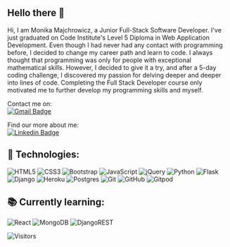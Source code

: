 ## Hello there 👋


Hi, I am Monika Majchrowicz, a Junior Full-Stack Software Developer. I've just graduated on Code Institute's Level 5 Diploma in Web Application Development. Even though I had never had any contact with programming before, I decided to change my career path and learn to code. I always thought that programming was only for people with exceptional mathematical skills. However, I decided to give it a try, and after a 5-day coding challenge, I discovered my passion for delving deeper and deeper into lines of code. Completing the Full Stack Developer course only motivated me to further develop my programming skills and myself.

Contact me on: <br>
[![Gmail Badge](https://img.shields.io/badge/-mn.majchrowicz@gmail.com-c14438?style=flat-square&logo=Gmail&logoColor=white&link=mailto:mn.majchrowicz@gmail.com)](mailto:mn.majchrowicz@gmail.com)

Find our more about me: <br>
[![Linkedin Badge](https://img.shields.io/badge/-monikamajchrowicz-blue?style=flat-square&logo=Linkedin&logoColor=white&link=https://https://www.linkedin.com/in/monika-majchrowicz-bb0269251/)](https://www.linkedin.com/in/monika-majchrowicz-bb0269251/)

## :floppy_disk: Technologies:

![HTML5](https://img.shields.io/badge/-HTML5-E34F26?style=flat-square&logo=html5&logoColor=white)
![CSS3](https://img.shields.io/badge/-CSS3-1572B6?style=flat-square&logo=css3)
![Bootstrap](https://img.shields.io/badge/-Bootstrap-563D7C?style=flat-square&logo=bootstrap)
![JavaScript](https://img.shields.io/badge/-JavaScript-black?style=flat-square&logo=javascript)
![jQuery](https://img.shields.io/badge/jquery-%230769AD.svg?style=flat-square&logo=jquery&logoColor=white)
![Python](https://img.shields.io/badge/-Python-black?style=flat-square&logo=Python)
![Flask](https://img.shields.io/badge/flask-%23000.svg?style=flat-square&logo=flask&logoColor=white)
![Django](https://img.shields.io/badge/django-%23092E20.svg?style=flat-square&logo=django&logoColor=white)
![Heroku](https://img.shields.io/badge/heroku-%23430098.svg?style=flat-square&logo=heroku&logoColor=white)
![Postgres](https://img.shields.io/badge/postgres-%23316192.svg?style=flat-square&logo=postgresql&logoColor=white)
![Git](https://img.shields.io/badge/-Git-black?style=flat-square&logo=git)
![GitHub](https://img.shields.io/badge/-GitHub-181717?style=flat-square&logo=github)
![Gitpod](https://img.shields.io/badge/-Gitpod-f06611.svg?style=flat-square&logo=gitpod&logoColor=white)

## :books: Currently learning:

![React](https://img.shields.io/badge/-React-black?style=flat-square&logo=react)
![MongoDB](https://img.shields.io/badge/MongoDB-%234ea94b.svg?style=flat-square&logo=mongodb&logoColor=white)
![DjangoREST](https://img.shields.io/badge/DJANGO-REST-ff1709?style=flat-square&logo=django&logoColor=white&color=ff1709&labelColor=gray)

![Visitors](https://api.visitorbadge.io/api/visitors?path=https%3A%2F%2Fgithub.com%2Fmonimaj89&countColor=%23263759)
<!--
**monimaj89/monimaj89** is a ✨ _special_ ✨ repository because its `README.md` (this file) appears on your GitHub profile.

Here are some ideas to get you started:

- 🔭 I’m currently working on ...
- 🌱 I’m currently learning ...
- 👯 I’m looking to collaborate on ...
- 🤔 I’m looking for help with ...
- 💬 Ask me about ...
- 📫 How to reach me: ...
- 😄 Pronouns: ...
- ⚡ Fun fact: ...
-->
